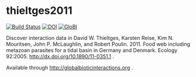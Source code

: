 # thieltges2011
[![Build Status](https://travis-ci.org/globalbioticinteractions/thieltges2011.svg)](https://travis-ci.org/globalbioticinteractions/thieltges2011) [![DOI](https://zenodo.org/badge/31732633.svg)](https://zenodo.org/badge/latestdoi/31732633) [![GloBI](http://api.globalbioticinteractions.org/interaction.svg?accordingTo=globi:globalbioticinteractions/thieltges2011)](http://globalbioticinteractions.org/?accordingTo=globi:globalbioticinteractions/thieltges2011)

Discover interaction data in David W. Thieltges, Karsten Reise, Kim N. Mouritsen, John P. McLaughlin, and Robert Poulin. 2011. Food web including metazoan parasites for a tidal basin in Germany and Denmark. Ecology 92:2005. http://dx.doi.org/10.1890/11-0351.1 .

Available through http://globalbioticinteractions.org .
